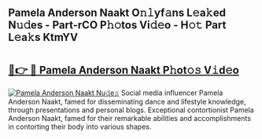 ## Pamela Anderson Naakt O𝚗𝚕yf𝚊ns L𝚎a𝚔ed N𝚞𝚍es - Part-rCO P𝚑𝚘tos Vi𝚍𝚎o - H𝚘𝚝 Part L𝚎a𝚔s KtmYV

# <h2><a href="http://kf1bctu.oniu.top/?m=Pamela+Anderson+Naakt">🔗👉 🔴 Pamela Anderson Naakt P𝚑ot𝚘𝚜 V𝚒d𝚎o</a></h2>

[![Pamela Anderson Naakt Nu𝚍e𝚜](https://i.imgur.com/0qMVB7G.gif)](http://kf1bctu.oniu.top/?m=Pamela+Anderson+Naakt)
Social media influencer Pamela Anderson Naakt, famed for disseminating dance and lifestyle knowledge, through presentations and personal blogs. Exceptional contortionist Pamela Anderson Naakt, famed for their remarkable abilities and accomplishments in contorting their body into various shapes.  
